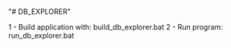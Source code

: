 "# DB_EXPLORER" 

1 - Build application with: build_db_explorer.bat
2 - Run program: run_db_explorer.bat